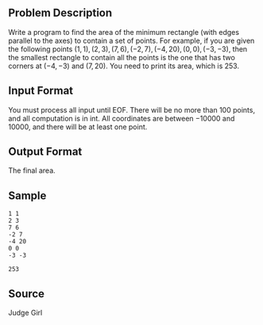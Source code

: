 ## Problem Description

Write a program to find the area of the minimum rectangle (with edges parallel to the axes) to contain a set of points. For example, if you are given the following points $(1,1), (2,3), (7,6), (−2,7), (−4,20), (0,0), (−3,−3)$, then the smallest rectangle to contain all the points is the one that has two corners at $(−4,−3)$ and $(7,20)$. You need to print its area, which is $253$.

## Input Format

You must process all input until EOF. There will be no more than $100$ points, and all computation is in int. All coordinates are between $-10000$ and $10000$, and there will be at least one point.

## Output Format

The final area.

## Sample

```input1
1 1
2 3
7 6
-2 7
-4 20
0 0
-3 -3
```

```output1
253
```

## Source

Judge Girl